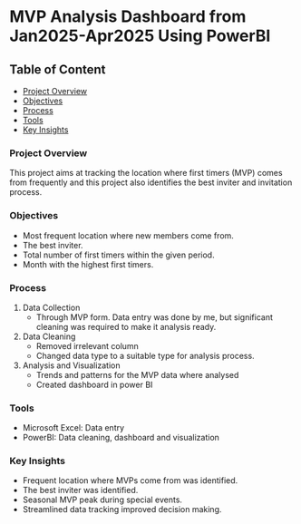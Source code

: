 # MVP Analysis Dashboard from Jan2025-Apr2025 Using PowerBI
## Table of Content
- [Project Overview](#project-overview)
- [Objectives](#objectives)
- [Process](#process)
- [Tools](#tools)
- [Key Insights](#key-insights) 

### Project Overview
This project aims at tracking the location where first timers (MVP) comes from frequently and this project also identifies the best inviter and invitation process.
### Objectives
- Most frequent location where new members come from.
- The best inviter.
- Total number of first timers within the given period.
- Month with the highest first timers.
### Process
1. Data Collection
   - Through MVP form. Data entry was done by me, but significant cleaning was required to make it analysis ready.
2. Data Cleaning
   - Removed irrelevant column
   - Changed data type to a suitable type for analysis process.
3. Analysis and Visualization
   - Trends and patterns for the MVP data where analysed
   - Created dashboard in power BI
### Tools
- Microsoft Excel: Data entry
- PowerBI: Data cleaning, dashboard and visualization
### Key Insights
- Frequent location where MVPs come from was identified.
- The best inviter was identified.
- Seasonal MVP peak during special events.
- Streamlined data tracking improved decision making.
  
